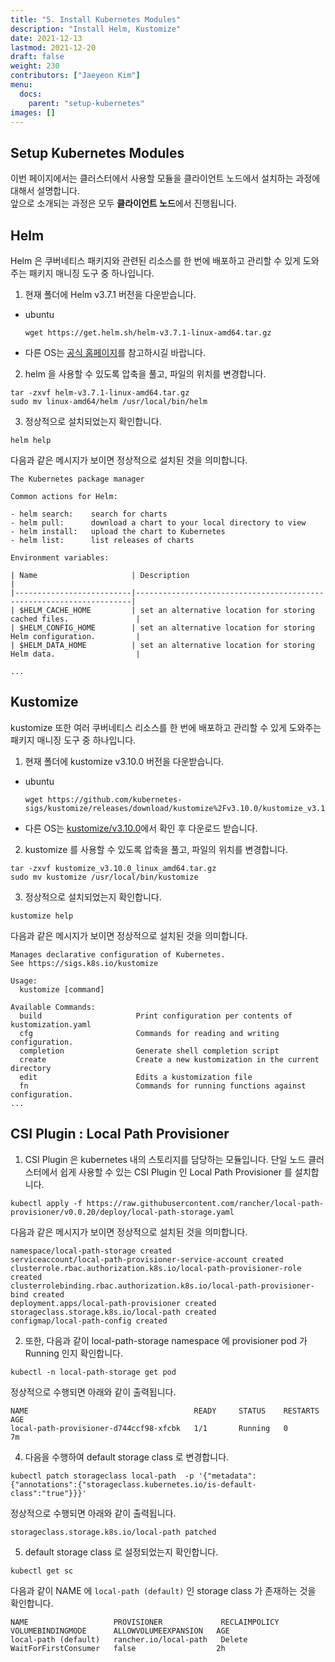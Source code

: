 ```yaml
---
title: "5. Install Kubernetes Modules"
description: "Install Helm, Kustomize"
date: 2021-12-13
lastmod: 2021-12-20
draft: false
weight: 230
contributors: ["Jaeyeon Kim"]
menu:
  docs:
    parent: "setup-kubernetes"
images: []
---
```


## Setup Kubernetes Modules

이번 페이지에서는 클러스터에서 사용할 모듈을 클라이언트 노드에서 설치하는 과정에 대해서 설명합니다.  
앞으로 소개되는 과정은 모두 **클라이언트 노드**에서 진행됩니다.

## Helm

Helm 은 쿠버네티스 패키지와 관련된 리소스를 한 번에 배포하고 관리할 수 있게 도와주는 패키지 매니징 도구 중 하나입니다.

1. 현재 폴더에 Helm v3.7.1 버전을 다운받습니다.

- ubuntu

  ```text
  wget https://get.helm.sh/helm-v3.7.1-linux-amd64.tar.gz
  ```

- 다른 OS는 [공식 홈페이지](https://helm.sh/docs/intro/install/)를 참고하시길 바랍니다.

2. helm 을 사용할 수 있도록 압축을 풀고, 파일의 위치를 변경합니다.

  ```text
  tar -zxvf helm-v3.7.1-linux-amd64.tar.gz
  sudo mv linux-amd64/helm /usr/local/bin/helm
  ```

3. 정상적으로 설치되었는지 확인합니다.

  ```text
  helm help
  ```

  다음과 같은 메시지가 보이면 정상적으로 설치된 것을 의미합니다.

  ```text
  The Kubernetes package manager

  Common actions for Helm:

  - helm search:    search for charts
  - helm pull:      download a chart to your local directory to view
  - helm install:   upload the chart to Kubernetes
  - helm list:      list releases of charts

  Environment variables:

  | Name                     | Description                                                         |
  |--------------------------|---------------------------------------------------------------------|
  | $HELM_CACHE_HOME         | set an alternative location for storing cached files.               |
  | $HELM_CONFIG_HOME        | set an alternative location for storing Helm configuration.         |
  | $HELM_DATA_HOME          | set an alternative location for storing Helm data.                  |

  ...
  ```

## Kustomize

kustomize 또한 여러 쿠버네티스 리소스를 한 번에 배포하고 관리할 수 있게 도와주는 패키지 매니징 도구 중 하나입니다.

1. 현재 폴더에 kustomize v3.10.0 버전을 다운받습니다.

- ubuntu

  ```text
  wget https://github.com/kubernetes-sigs/kustomize/releases/download/kustomize%2Fv3.10.0/kustomize_v3.10.0_linux_amd64.tar.gz
  ```

- 다른 OS는 [kustomize/v3.10.0](https://github.com/kubernetes-sigs/kustomize/releases/tag/kustomize%2Fv3.10.0)에서 확인 후 다운로드 받습니다.

2. kustomize 를 사용할 수 있도록 압축을 풀고, 파일의 위치를 변경합니다.

  ```text
  tar -zxvf kustomize_v3.10.0_linux_amd64.tar.gz
  sudo mv kustomize /usr/local/bin/kustomize
  ```

3. 정상적으로 설치되었는지 확인합니다.

  ```text
  kustomize help
  ```

  다음과 같은 메시지가 보이면 정상적으로 설치된 것을 의미합니다.

  ```text
  Manages declarative configuration of Kubernetes.
  See https://sigs.k8s.io/kustomize

  Usage:
    kustomize [command]

  Available Commands:
    build                     Print configuration per contents of kustomization.yaml
    cfg                       Commands for reading and writing configuration.
    completion                Generate shell completion script
    create                    Create a new kustomization in the current directory
    edit                      Edits a kustomization file
    fn                        Commands for running functions against configuration.
  ...
  ```

## CSI Plugin : Local Path Provisioner

1. CSI Plugin 은 kubernetes 내의 스토리지를 담당하는 모듈입니다. 단일 노드 클러스터에서 쉽게 사용할 수 있는 CSI Plugin 인 Local Path Provisioner 를 설치합니다.

  ```text
  kubectl apply -f https://raw.githubusercontent.com/rancher/local-path-provisioner/v0.0.20/deploy/local-path-storage.yaml
  ```

  다음과 같은 메시지가 보이면 정상적으로 설치된 것을 의미합니다.

  ```text
  namespace/local-path-storage created
  serviceaccount/local-path-provisioner-service-account created
  clusterrole.rbac.authorization.k8s.io/local-path-provisioner-role created
  clusterrolebinding.rbac.authorization.k8s.io/local-path-provisioner-bind created
  deployment.apps/local-path-provisioner created
  storageclass.storage.k8s.io/local-path created
  configmap/local-path-config created
  ```

2. 또한, 다음과 같이 local-path-storage namespace 에 provisioner pod 가 Running 인지 확인합니다.

  ```text
  kubectl -n local-path-storage get pod
  ```

  정상적으로 수행되면 아래와 같이 출력됩니다.

  ```text
  NAME                                     READY     STATUS    RESTARTS   AGE
  local-path-provisioner-d744ccf98-xfcbk   1/1       Running   0          7m
  ```

4. 다음을 수행하여 default storage class 로 변경합니다.

  ```text
  kubectl patch storageclass local-path  -p '{"metadata": {"annotations":{"storageclass.kubernetes.io/is-default-class":"true"}}}'
  ```

  정상적으로 수행되면 아래와 같이 출력됩니다.

  ```text
  storageclass.storage.k8s.io/local-path patched
  ```

5. default storage class 로 설정되었는지 확인합니다.

  ```text
  kubectl get sc
  ```

  다음과 같이 NAME 에 `local-path (default)` 인 storage class 가 존재하는 것을 확인합니다.

  ```text
  NAME                   PROVISIONER             RECLAIMPOLICY   VOLUMEBINDINGMODE      ALLOWVOLUMEEXPANSION   AGE
  local-path (default)   rancher.io/local-path   Delete          WaitForFirstConsumer   false                  2h
  ```
